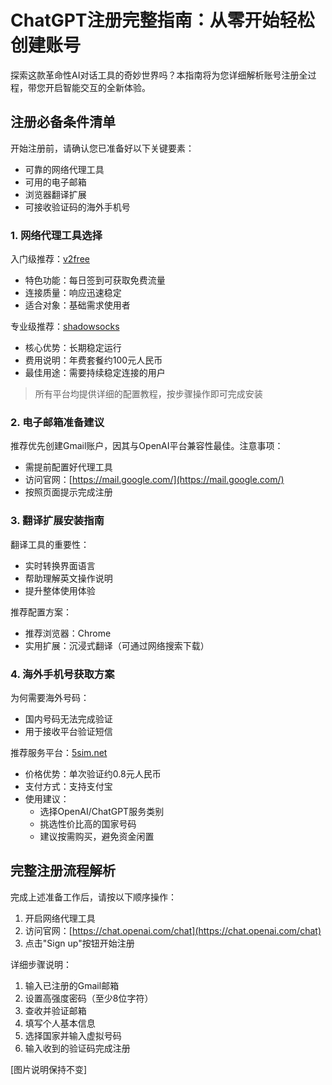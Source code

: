 # ChatGPT注册完整指南：从零开始轻松创建账号

探索这款革命性AI对话工具的奇妙世界吗？本指南将为您详细解析账号注册全过程，带您开启智能交互的全新体验。

## 注册必备条件清单

开始注册前，请确认您已准备好以下关键要素：

* 可靠的网络代理工具
* 可用的电子邮箱
* 浏览器翻译扩展
* 可接收验证码的海外手机号

### 1. 网络代理工具选择

入门级推荐：[v2free](https://w1.v2free.top/auth/register?code=UO4o)
- 特色功能：每日签到可获取免费流量
- 连接质量：响应迅速稳定
- 适合对象：基础需求使用者

专业级推荐：[shadowsocks](https://portal.shadowsocks.au/aff.php?aff=24693)
- 核心优势：长期稳定运行
- 费用说明：年费套餐约100元人民币
- 最佳用途：需要持续稳定连接的用户

> 所有平台均提供详细的配置教程，按步骤操作即可完成安装

### 2. 电子邮箱准备建议

推荐优先创建Gmail账户，因其与OpenAI平台兼容性最佳。注意事项：
- 需提前配置好代理工具
- 访问官网：[https://mail.google.com/](https://mail.google.com/)
- 按照页面提示完成注册

### 3. 翻译扩展安装指南

翻译工具的重要性：
- 实时转换界面语言
- 帮助理解英文操作说明
- 提升整体使用体验

推荐配置方案：
- 推荐浏览器：Chrome
- 实用扩展：沉浸式翻译（可通过网络搜索下载）

### 4. 海外手机号获取方案

为何需要海外号码：
- 国内号码无法完成验证
- 用于接收平台验证短信

推荐服务平台：[5sim.net](https://5sim.net/)
- 价格优势：单次验证约0.8元人民币
- 支付方式：支持支付宝
- 使用建议：
  * 选择OpenAI/ChatGPT服务类别
  * 挑选性价比高的国家号码
  * 建议按需购买，避免资金闲置

## 完整注册流程解析

完成上述准备工作后，请按以下顺序操作：

1. 开启网络代理工具
2. 访问官网：[https://chat.openai.com/chat](https://chat.openai.com/chat)
3. 点击"Sign up"按钮开始注册

详细步骤说明：

1. 输入已注册的Gmail邮箱
2. 设置高强度密码（至少8位字符）
3. 查收并验证邮箱
4. 填写个人基本信息
5. 选择国家并输入虚拟号码
6. 输入收到的验证码完成注册

[图片说明保持不变]
